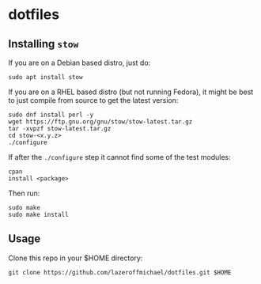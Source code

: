 # dotfiles

## Installing `stow`

If you are on a Debian based distro, just do:

```
sudo apt install stow
```

If you are on a RHEL based distro (but not running Fedora), it might be best to just compile from source to get the latest version:
```
sudo dnf install perl -y
wget https://ftp.gnu.org/gnu/stow/stow-latest.tar.gz
tar -xvpzf stow-latest.tar.gz
cd stow-<x.y.z>
./configure
```

If after the `./configure` step it cannot find some of the test modules:
```
cpan
install <package>
```

Then run:
```
sudo make
sudo make install
```

## Usage

Clone this repo in your $HOME directory:
```
git clone https://github.com/lazeroffmichael/dotfiles.git $HOME
```
